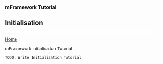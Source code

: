 ### mFramework Tutorial
## Initialisation
----

[Home](/mFramework2)

mFramework Initialisation Tutorial

    TODO: Write Initialisation Tutorial